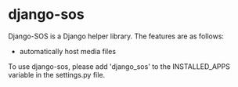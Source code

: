 # django-sos

Django-SOS is a Django helper library. The features are as follows:

- automatically host media files

To use django-sos, please add 'django_sos' to the INSTALLED_APPS variable in the settings.py file.
